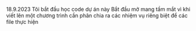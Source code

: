 18.9.2023 Tôi bắt đầu học code dự án này
Bắt đầu mở mang tầm mắt vì khi viết lên một chương trình cần phân chia ra các nhiệm vụ riêng biệt để các file thực hiện
